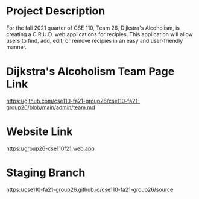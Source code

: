 # Project Description
For the fall 2021 quarter of CSE 110, Team 26, Dijkstra's Alcoholism, is creating a C.R.U.D. web applications for recipies. This application will allow users to find, add, edit, or remove recipies in an easy and user-friendly manner. 

# Dijkstra's Alcoholism Team Page Link
https://github.com/cse110-fa21-group26/cse110-fa21-group26/blob/main/admin/team.md

# Website Link
https://group26-cse110f21.web.app

# Staging Branch
https://cse110-fa21-group26.github.io/cse110-fa21-group26/source
